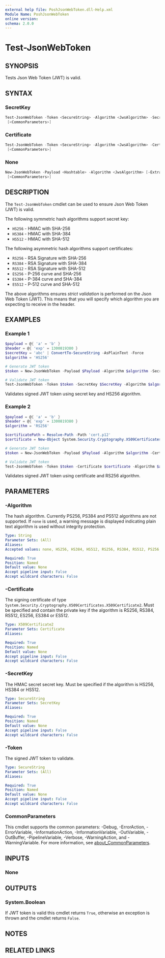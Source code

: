 ```yaml
---
external help file: PoshJsonWebToken.dll-Help.xml
Module Name: PoshJsonWebToken
online version:
schema: 2.0.0
---
```


# Test-JsonWebToken

## SYNOPSIS

Tests Json Web Token (JWT) is valid.

## SYNTAX

### SecretKey

```powershell
Test-JsonWebToken -Token <SecureString> -Algorithm <JwsAlgorithm> -SecretKey <SecureString>
 [<CommonParameters>]
```

### Certificate

```powershell
Test-JsonWebToken -Token <SecureString> -Algorithm <JwsAlgorithm> -Certificate <X509Certificate2>
 [<CommonParameters>]
```

### None

```powershell
New-JsonWebToken -Payload <Hashtable> -Algorithm <JwsAlgorithm> [-ExtraHeader <Hashtable>]
 [<CommonParameters>]
```

## DESCRIPTION

The `Test-JsonWebToken` cmdlet can be used to ensure Json Web Token (JWT) is valid.

The following symmetric hash algorithms support secret key:

+ `HS256` - HMAC with SHA-256
+ `HS384` - HMAC with SHA-384
+ `HS512` - HMAC with SHA-512

The following asymmetric hash algorithms support certificates:

+ `RS256` - RSA Signature with SHA-256
+ `RS384` - RSA Signature with SHA-384
+ `RS512` - RSA Signature with SHA-512
+ `ES256` - P-256 curve and SHA-256
+ `ES384` - P-384 curve and SHA-384
+ `ES512` - P-512 curve and SHA-512

The above algorithms ensures *strict validation* is performed on the Json Web Token (JWT).
This means that you will specify which algorithm you are expecting to receive in the header.

## EXAMPLES

### Example 1

```powershell
$payload = @{ 'a' = 'b' }
$header = @{ 'exp' = 1300819380 }
$secretKey = 'abc' | ConvertTo-SecureString -AsPlainText -Force
$algorithm = 'HS256'

# Generate JWT token
$token = New-JsonWebToken -Payload $Payload -Algorithm $algorithm -SecretKey $SecretKey -ExtraHeader $header

# Validate JWT token
Test-JsonWebToken -Token $token -SecretKey $SecretKey -Algorithm $algorithm
```

Validates signed JWT token using secret key and HS256 algorithm.

### Example 2

```powershell
$payload = @{ 'a' = 'b' }
$header = @{ 'exp' = 1300819380 }
$algorithm = 'RS256'

$certificatePath = Resolve-Path -Path 'cert.p12'
$certificate = New-Object System.Security.Cryptography.X509Certificates.X509Certificate2($certificatePath)

# Generate JWT token
$token = New-JsonWebToken -Payload $Payload -Algorithm $algorithm -Certificate $certificate -ExtraHeader $header

# Validate JWT token
Test-JsonWebToken -Token $token -Certificate $certificate -Algorithm $algorithm
```

Validates signed JWT token using certificate and RS256 algorithm.

## PARAMETERS

### -Algorithm

The hash algorithm.
Currently PS256, PS384 and PS512 algorithms are not supported.
If `none` is used, a warning message is displayed indicating plain text algorithm is used without integrity protection.

```yaml
Type: String
Parameter Sets: (All)
Aliases:
Accepted values: none, HS256, HS384, HS512, RS256, RS384, RS512, PS256, PS384, PS512, ES256, ES384, ES512

Required: True
Position: Named
Default value: None
Accept pipeline input: False
Accept wildcard characters: False
```

### -Certificate

The signing certificate of type `System.Security.Cryptography.X509Certificates.X509Certificate2`.
Must be specified and contain the private key if the algorithm is RS256, RS384, RS512, ES256, ES384 or ES512.

```yaml
Type: X509Certificate2
Parameter Sets: Certificate
Aliases:

Required: True
Position: Named
Default value: None
Accept pipeline input: False
Accept wildcard characters: False
```

### -SecretKey

The HMAC secret secret key.
Must be specified if the algorithm is HS256, HS384 or HS512.

```yaml
Type: SecureString
Parameter Sets: SecretKey
Aliases:

Required: True
Position: Named
Default value: None
Accept pipeline input: False
Accept wildcard characters: False
```

### -Token

The signed JWT token to validate.

```yaml
Type: SecureString
Parameter Sets: (All)
Aliases:

Required: True
Position: Named
Default value: None
Accept pipeline input: False
Accept wildcard characters: False
```

### CommonParameters

This cmdlet supports the common parameters: -Debug, -ErrorAction, -ErrorVariable, -InformationAction, -InformationVariable, -OutVariable, -OutBuffer, -PipelineVariable, -Verbose, -WarningAction, and -WarningVariable. For more information, see [about_CommonParameters](http://go.microsoft.com/fwlink/?LinkID=113216).

## INPUTS

### None

## OUTPUTS

### System.Boolean

If JWT token is valid this cmdlet returns `True`, otherwise an exception is thrown and the cmdlet returns `False`.

## NOTES

## RELATED LINKS
